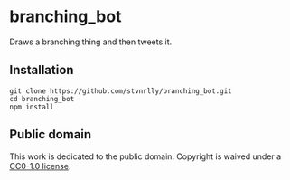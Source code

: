 # branching_bot

Draws a branching thing and then tweets it.

## Installation

```
git clone https://github.com/stvnrlly/branching_bot.git
cd branching_bot
npm install
```

## Public domain

This work is dedicated to the public domain. Copyright is waived under a
[CC0-1.0 license](LICENSE.md).
